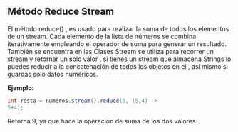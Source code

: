 ## Método Reduce Stream


El método reduce() , es usado para realizar la suma de todos los elementos de un stream. Cada elemento de la lista de números se combina iterativamente empleando el operador de suma para generar un resultado. También se encuentra en las Clases Stream se utiliza para recorrer un stream y retornar un solo valor , si tienes un stream que almacena Strings lo puedes reducir a la concatenación de todos los objetos en el , asi mismo si guardas solo datos numéricos.

**Ejemplo:**
```java
int resta = numeros.stream().reduce(0, (5,4) -> 
5+4);
```

Retorna 9, ya que hace la operación de suma de los dos valores.